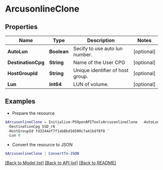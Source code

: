 # ArcusonlineClone
## Properties

Name | Type | Description | Notes
------------ | ------------- | ------------- | -------------
**AutoLun** | **Boolean** | Secify to use auto lun number. | [optional] 
**DestinationCpg** | **String** | Name of the User CPG | [optional] 
**HostGroupId** | **String** | Unique identifier of host group. | [optional] 
**Lun** | **Int64** | LUN of volume. | [optional] 

## Examples

- Prepare the resource
```powershell
$ArcusonlineClone = Initialize-PSOpenAPIToolsArcusonlineClone  -AutoLun true `
 -DestinationCpg SSD_r6 `
 -HostGroupId fd3244ef7f1ab8bd16500c7a41bdf8f8 `
 -Lun 0
```

- Convert the resource to JSON
```powershell
$ArcusonlineClone | ConvertTo-JSON
```

[[Back to Model list]](../README.md#documentation-for-models) [[Back to API list]](../README.md#documentation-for-api-endpoints) [[Back to README]](../README.md)

